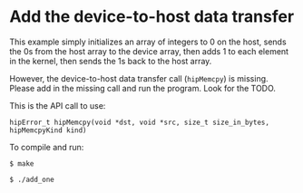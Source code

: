 # Add the device-to-host data transfer

This example simply initializes an array of integers to 0 on the host, sends the 0s from the host array to the device array, then adds 1 to each element in the kernel, then sends the 1s back to the host array.

However, the device-to-host data transfer call (`hipMemcpy`) is missing. Please add in the missing call and run the program. Look for the TODO.

This is the API call to use:
```
hipError_t hipMemcpy(void *dst, void *src, size_t size_in_bytes, hipMemcpyKind kind)
```

To compile and run:
```
$ make

$ ./add_one
```
